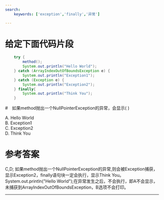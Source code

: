 ```yaml
---
search:
    keywords: ['exception','finally','异常']

---
```



# 给定下面代码片段

```java
	try {
		method();
		System.out.println("Hello World");
	} catch (ArrayIndexOutOfBoundsException e) {
		System.out.println("Exception1");
	} catch (Exception e) {
		System.out.println("Exception2");
	} finally{
		System.out.println("Think You");			
	}

```
#　如果method抛出一个NullPointerException的异常，会显示( )

A. Hello World   
B. Exception1  
C. Exception2  
D. Think You

# 参考答案

C,D;
如果method抛出一个NullPointerException的异常,则会被Exception捕获，显示Exception2，finally语句块一定会执行，显示Think You。System.out.println("Hello World");在异常发生之后，不会执行，即A不会显示，未捕获到ArrayIndexOutOfBoundsException，B选项不会打印。

---